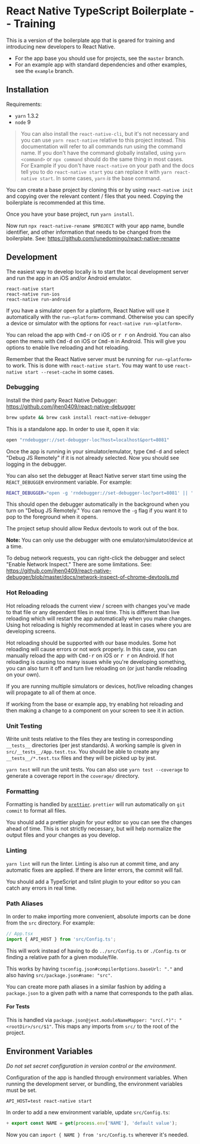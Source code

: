 # React Native TypeScript Boilerplate -- Training
This is a version of the boilerplate app that is geared for training and
introducing new developers to React Native.

* For the app base you should use for projects, see the `master` branch.
* For an example app with standard dependencies and other examples, see the
 `example` branch.

## Installation
Requirements:
* `yarn` 1.3.2
* `node` 9

> You can also install the `react-native-cli`, but it's not necessary and you
can use `yarn react-native` relative to this project instead. This documentation
will refer to all commands run using the command name. If you don't have the
command globally installed, using `yarn <command>` or `npx command` should
do the same thing in most cases.  
> For Example if you don't have `react-native` on your path and the docs tell
you to do `react-native start` you can replace it with `yarn react-native
start`. In some cases, `yarn` _is_ the base command.

You can create a base project by cloning this or by using `react-native init`
and copying over the relevant content / files that you need. Copying the
boilerplate is recommended at this time.

Once you have your base project, run `yarn install`.

Now run `npx react-native-rename $PROJECT` with your app name, bundle
identifier, and other information that needs to be changed from the boilerplate.
See: https://github.com/junedomingo/react-native-rename

## Development
The easiest way to develop locally is to start the local development server and
run the app in an iOS and/or Android emulator.

```
react-native start
react-native run-ios
react-native run-android
```

If you have a simulator open for a platform, React Native will use it
automatically with the `run-<platform>` command. Otherwise you can specify a
device or simulator with the options for `react-native run-<platform>`.

You can reload the app with <kbd>Cmd-r</kbd> on iOS or <kbd>r r</kbd> on
Android. You can also open the menu with <kbd>Cmd-d</kbd> on iOS or
<kbd>Cmd-m</kbd> in Android. This will give you options to enable live reloading
and hot reloading.

Remember that the React Native server must be running for `run-<platform>` to
work. This is done with `react-native start`. You may want to use
`react-native start --reset-cache` in some cases.

### Debugging
Install the third party React Native Debugger: https://github.com/jhen0409/react-native-debugger

```sh
brew update && brew cask install react-native-debugger
```

This is a standalone app. In order to use it, open it via:

```sh
open "rndebugger://set-debugger-loc?host=localhost&port=8081"
```

Once the app is running in your simulator/emulator, type <kbd>Cmd-d</kbd> and
select "Debug JS Remotely" if it is not already selected. Now you should see
logging in the debugger.

You can also set the debugger at React Native server start time using the
`REACT_DEBUGGER` environment variable. For example:

```sh
REACT_DEBUGGER="open -g 'rndebugger://set-debugger-loc?port=8081' || ''" react-native start
```

This should open the debugger automatically in the background when you turn on
"Debug JS Remotely." You can remove the `-g` flag if you want it to pop to the
foreground when it opens.

The project setup should allow Redux devtools to work out of the box.

**Note:** You can only use the debugger with one emulator/simulator/device at
a time.

To debug network requests, you can right-click the debugger and select "Enable
Network Inspect." There are some limitations. See:
https://github.com/jhen0409/react-native-debugger/blob/master/docs/network-inspect-of-chrome-devtools.md

### Hot Reloading
Hot reloading reloads the current view / screen with changes you've made to that
file or any dependent files in real time. This is different than live reloading
which will restart the app automatically when you make changes. Using hot
reloading is highly recommended at least in cases where you are developing
screens.

Hot reloading should be supported with our base modules. Some hot reloading will
cause errors or not work properly. In this case, you can manually reload the
app with <kbd>Cmd-r</kbd> on iOS or <kbd>r r</kbd> on Android. If hot reloading
is causing too many issues while you're developing something, you can also turn
it off and turn live reloading on (or just handle reloading on your own).

If you are running multiple simulators or devices, hot/live reloading changes
will propagate to all of them at once.

If working from the base or example app, try enabling hot reloading and then
making a change to a component on your screen to see it in action.

### Unit Testing
Write unit tests relative to the files they are testing in corresponding
`__tests__` directories (per jest standards). A working sample is given in
`src/__tests__/App.test.tsx`. You should be able to create any `__tests__/*.test.tsx`
files and they will be picked up by jest.

`yarn test` will run the unit tests. You can also use `yarn test --coverage`
to generate a coverage report in the `coverage/` directory.

### Formatting
Formatting is handled by [`prettier`](https://github.com/prettier/prettier).
`prettier` will run automatically on `git commit` to format all files.

You should add a prettier plugin for your editor so you can see the changes
ahead of time. This is not strictly necessary, but will help normalize the
output files and your changes as you develop.

### Linting
`yarn lint` will run the linter. Linting is also run at commit time, and any
automatic fixes are applied. If there are linter errors, the commit will fail.

You should add a TypeScript and tslint plugin to your editor so you can catch
any errors in real time.

### Path Aliases
In order to make importing more convenient, absolute imports can be done from
the `src` directory. For example:

```ts
// App.tsx
import { API_HOST } from 'src/Config.ts';
```

This will work instead of having to do `../src/Config.ts` or `./Config.ts` or
finding a relative path for a given module/file.

This works by having `tsconfig.json#compilerOptions.baseUrl: "."` and also
having `src/package.json#name: "src"`.

You can create more path aliases in a similar fashion by adding a
`package.json` to a given path with a name that corresponds to the path alias.

#### For Tests
This is handled via `package.json@jest.moduleNameMapper: "src(.*)": "<rootDir>/src/$1"`.
This maps any imports from `src/` to the root of the project.

## Environment Variables
*Do not set secret configuration in version control or the environment*.

Configuration of the app is handled through environment variables. When running
the development server, or bundling, the environment variables must be set.

```
API_HOST=test react-native start
```

In order to add a new environment variable, update `src/Config.ts`:

```ts
+ export const NAME = get(process.env['NAME'], 'default value');
```

Now you can `import { NAME } from 'src/Config.ts` wherever it's needed.
